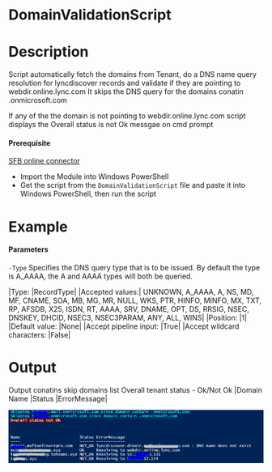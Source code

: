 # DomainValidationScript
# Description
Script automatically fetch the domains from Tenant, do a DNS name query resolution for lyncdiscover records and validate if they are pointing to webdir.online.lync.com 
It skips the DNS query for the domains conatin .onmicrosoft.com 

If any of the the domain is not pointing to webdir.online.lync.com script displays the Overall status is not Ok messgae on cmd prompt 

#### Prerequisite
[SFB online connector](https://www.microsoft.com/en-us/download/details.aspx?id=39366)
- Import the Module into Windows PowerShell 
- Get the script from the `DomainValidationScript` file and paste it into Windows PowerShell, then run the script

# Example

#### Parameters

`-Type`
Specifies the DNS query type that is to be issued. By default the type is A_AAAA, the A and AAAA types will both be queried.

|Type:	|RecordType|
|Accepted values:|	UNKNOWN, A_AAAA, A, NS, MD, MF, CNAME, SOA, MB, MG, MR, NULL, WKS, PTR, HINFO, MINFO, MX, TXT, RP, AFSDB, X25, ISDN, RT, AAAA, SRV, DNAME, OPT, DS, RRSIG, NSEC, DNSKEY, DHCID, NSEC3, NSEC3PARAM, ANY, ALL, WINS|
|Position:	|1|
|Default value:	|None|
|Accept pipeline input:	|True|
|Accept wildcard characters:	|False|

# Output
Output conatins
skip domains list 
Overall tenant status - Ok/Not Ok
|Domain Name |Status |ErrorMessage|

![Sample Output](https://github.com/Geetha63/MS-Teams-Scripts/blob/master/Images/DomsinValidation.PNG)
